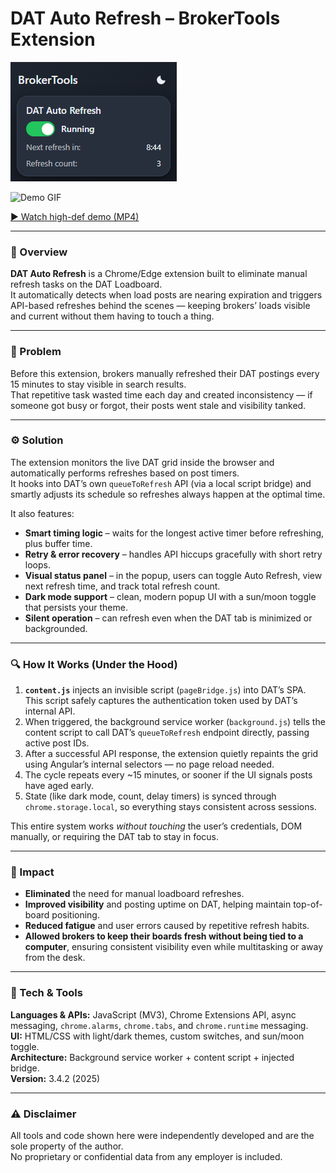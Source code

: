 ﻿# DAT Auto Refresh – BrokerTools Extension

![DAT Auto Refresh Screenshot](assets/dat-auto-refresh-ui.png)

![Demo GIF](assets/dat-auto-refresh-demo-gif.gif)

[▶️ Watch high-def demo (MP4)](assets/dat-auto-refresh-demo.mp4)

---

### 🚀 Overview

**DAT Auto Refresh** is a Chrome/Edge extension built to eliminate manual refresh tasks on the DAT Loadboard.  
It automatically detects when load posts are nearing expiration and triggers API-based refreshes behind the scenes — keeping brokers’ loads visible and current without them having to touch a thing.

---

### 🧩 Problem

Before this extension, brokers manually refreshed their DAT postings every 15 minutes to stay visible in search results.  
That repetitive task wasted time each day and created inconsistency — if someone got busy or forgot, their posts went stale and visibility tanked.

---

### ⚙️ Solution

The extension monitors the live DAT grid inside the browser and automatically performs refreshes based on post timers.  
It hooks into DAT’s own `queueToRefresh` API (via a local script bridge) and smartly adjusts its schedule so refreshes always happen at the optimal time.

It also features:
- **Smart timing logic** – waits for the longest active timer before refreshing, plus buffer time.  
- **Retry & error recovery** – handles API hiccups gracefully with short retry loops.  
- **Visual status panel** – in the popup, users can toggle Auto Refresh, view next refresh time, and track total refresh count.  
- **Dark mode support** – clean, modern popup UI with a sun/moon toggle that persists your theme.  
- **Silent operation** – can refresh even when the DAT tab is minimized or backgrounded.

---

### 🔍 How It Works (Under the Hood)

1. **`content.js`** injects an invisible script (`pageBridge.js`) into DAT’s SPA. This script safely captures the authentication token used by DAT’s internal API.  
2. When triggered, the background service worker (`background.js`) tells the content script to call DAT’s `queueToRefresh` endpoint directly, passing active post IDs.  
3. After a successful API response, the extension quietly repaints the grid using Angular’s internal selectors — no page reload needed.  
4. The cycle repeats every ~15 minutes, or sooner if the UI signals posts have aged early.  
5. State (like dark mode, count, delay timers) is synced through `chrome.storage.local`, so everything stays consistent across sessions.

This entire system works *without touching* the user’s credentials, DOM manually, or requiring the DAT tab to stay in focus.

---

### 🧠 Impact

- **Eliminated** the need for manual loadboard refreshes.  
- **Improved visibility** and posting uptime on DAT, helping maintain top-of-board positioning.  
- **Reduced fatigue** and user errors caused by repetitive refresh habits.  
- **Allowed brokers to keep their boards fresh without being tied to a computer**, ensuring consistent visibility even while multitasking or away from the desk.

---

### 🧰 Tech & Tools

**Languages & APIs:** JavaScript (MV3), Chrome Extensions API, async messaging, `chrome.alarms`, `chrome.tabs`, and `chrome.runtime` messaging.  
**UI:** HTML/CSS with light/dark themes, custom switches, and sun/moon toggle.  
**Architecture:** Background service worker + content script + injected bridge.  
**Version:** 3.4.2 (2025)

---

### ⚠️ Disclaimer

All tools and code shown here were independently developed and are the sole property of the author.  
No proprietary or confidential data from any employer is included.
